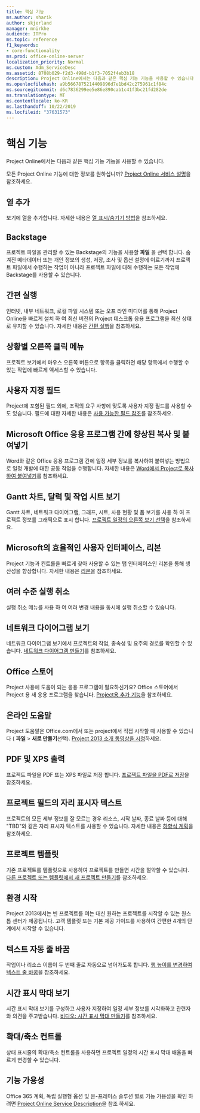 ```yaml
---
title: 핵심 기능
ms.author: sharik
author: skjerland
manager: mnirkhe
audience: ITPro
ms.topic: reference
f1_keywords:
- core-functionality
ms.prod: office-online-server
localization_priority: Normal
ms.custom: Adm_ServiceDesc
ms.assetid: 8708b029-f2d3-498d-b1f3-7052f4eb3b18
description: Project Online에서는 다음과 같은 핵심 기능 기능을 사용할 수 있습니다.
ms.openlocfilehash: a9b5667875214409896d7e1bd42c275961c1f84c
ms.sourcegitcommit: d6c7836299ee5e86e890cab1c41f3bc21fd282de
ms.translationtype: MT
ms.contentlocale: ko-KR
ms.lasthandoff: 10/22/2019
ms.locfileid: "37631573"
---
```

# <a name="core-functionality"></a>핵심 기능

Project Online에서는 다음과 같은 핵심 기능 기능을 사용할 수 있습니다.
  
모든 Project Online 기능에 대한 정보를 원하십니까? [Project Online 서비스 설명](project-online-service-description.md)을 참조하세요.
  
## <a name="add-columns"></a>열 추가

보기에 열을 추가합니다. 자세한 내용은 [열 표시/숨기기 방법](https://go.microsoft.com/fwlink/p/?LinkId=271343)을 참조하세요.
  
## <a name="backstage"></a>Backstage

프로젝트 파일을 관리할 수 있는 Backstage의 기능을 사용할 **파일** 을 선택 합니다. 숨겨진 메타데이터 또는 개인 정보의 생성, 저장, 조사 및 옵션 설정에 이르기까지 프로젝트 파일에서 수행하는 작업이 아니라 프로젝트 파일에 대해 수행하는 모든 작업에 Backstage를 사용할 수 있습니다. 
  
## <a name="click-to-run"></a>간편 실행

인터넷, 내부 네트워크, 로컬 파일 시스템 또는 오프 라인 미디어를 통해 Project Online을 빠르게 설치 하 여 최신 버전의 Project 데스크톱 응용 프로그램을 최신 상태로 유지할 수 있습니다. 자세한 내용은 [간편 실행](https://go.microsoft.com/fwlink/p/?LinkId=271596)을 참조하세요.
  
## <a name="contextual-right-click-menus"></a>상황별 오른쪽 클릭 메뉴

프로젝트 보기에서 마우스 오른쪽 버튼으로 항목을 클릭하면 해당 항목에서 수행할 수 있는 작업에 빠르게 액세스할 수 있습니다.
  
## <a name="custom-fields"></a>사용자 지정 필드

Project에 포함된 필드 외에, 조직의 요구 사항에 맞도록 사용자 지정 필드를 사용할 수도 있습니다. 필드에 대한 자세한 내용은 [사용 가능한 필드 참조](https://support.office.com/en-us/article/Available-fields-reference-615a4563-1cc3-40f4-b66f-1b17e793a460)를 참조하세요.
  
## <a name="enhanced-copy-and-paste-across-microsoft-office-applications"></a>Microsoft Office 응용 프로그램 간에 향상된 복사 및 붙여넣기

Word와 같은 Office 응용 프로그램 간에 일정 세부 정보를 복사하여 붙여넣는 방법으로 일정 개발에 대한 공동 작업을 수행합니다. 자세한 내용은 [Word에서 Project로 복사하여 붙여넣기](https://go.microsoft.com/fwlink/p/?LinkId=271330)를 참조하세요.
  
## <a name="gantt-chart-calendar-and-task-sheet-views"></a>Gantt 차트, 달력 및 작업 시트 보기

Gantt 차트, 네트워크 다이어그램, 그래프, 시트, 사용 현황 및 폼 보기를 사용 하 여 프로젝트 정보를 그래픽으로 표시 합니다. [프로젝트 일정의 오른쪽 보기 선택](https://go.microsoft.com/fwlink/?LinkId=402905)을 참조하세요.
  
## <a name="microsoft-fluent-user-interface-the-ribbon"></a>Microsoft의 효율적인 사용자 인터페이스, 리본

Project 기능과 컨트롤을 빠르게 찾아 사용할 수 있는 탭 인터페이스인 리본을 통해 생산성을 향상합니다. 자세한 내용은 [리본](https://go.microsoft.com/fwlink/p/?LinkId=271325)을 참조하세요.
  
## <a name="multiple-level-undo"></a>여러 수준 실행 취소

실행 취소 메뉴를 사용 하 여 여러 변경 내용을 동시에 실행 취소할 수 있습니다. 
  
## <a name="network-diagram-view"></a>네트워크 다이어그램 보기

네트워크 다이어그램 보기에서 프로젝트의 작업, 종속성 및 요주의 경로를 확인할 수 있습니다. [네트워크 다이어그램 만들기](https://go.microsoft.com/fwlink/p/?LinkId=271338)를 참조하세요.
  
## <a name="office-store"></a>Office 스토어

Project 사용에 도움이 되는 응용 프로그램이 필요하신가요? Office 스토어에서 Project 용 새 응용 프로그램을 찾습니다. [Project용 추가 기능](https://go.microsoft.com/fwlink/?LinkId=273883)을 참조하세요.
  
## <a name="online-help"></a>온라인 도움말

Project 도움말은 Office.com에서 또는 project에서 직접 시작할 때 사용할 수 있습니다 ( **파일** \> **새로 만들기**선택). [Project 2013 소개 동영상을 시청](https://go.microsoft.com/fwlink/p/?LinkId=271325)하세요.
  
## <a name="pdf-and-xps-output"></a>PDF 및 XPS 출력

프로젝트 파일을 PDF 또는 XPS 파일로 저장 합니다. [프로젝트 파일을 PDF로 저장](https://go.microsoft.com/fwlink/p/?LinkId=271350)을 참조하세요.
  
## <a name="placeholder-text-in-project-fields"></a>프로젝트 필드의 자리 표시자 텍스트

프로젝트의 모든 세부 정보를 잘 모르는 경우 리소스, 시작 날짜, 종료 날짜 등에 대해 "TBD"와 같은 자리 표시자 텍스트를 사용할 수 있습니다. 자세한 내용은 [하향식 계획](https://go.microsoft.com/fwlink/p/?LinkId=271333)을 참조하세요.
  
## <a name="project-templates"></a>프로젝트 템플릿

기존 프로젝트를 템플릿으로 사용하여 프로젝트를 만들면 시간을 절약할 수 있습니다. [다른 프로젝트 또는 템플릿에서 새 프로젝트 만들기](https://go.microsoft.com/fwlink/p/?LinkId=271328)를 참조하세요.
  
## <a name="start-experience"></a>환경 시작

Project 2013에서는 빈 프로젝트를 여는 대신 원하는 프로젝트를 시작할 수 있는 원스톱 센터가 제공됩니다. 고객 템플릿 또는 기본 제공 가이드를 사용하여 간편한 4개의 단계에서 시작할 수 있습니다.
  
## <a name="text-wrap"></a>텍스트 자동 줄 바꿈

작업이나 리소스 이름이 두 번째 줄로 자동으로 넘어가도록 합니다. [행 높이를 변경하여 텍스트 줄 바꿈](https://go.microsoft.com/fwlink/p/?LinkId=271344)을 참조하세요.
  
## <a name="timeline-view"></a>시간 표시 막대 보기

시간 표시 막대 보기를 구성하고 사용자 지정하여 일정 세부 정보를 시각화하고 관련자와 의견을 주고받습니다. [비디오: 시간 표시 막대 만들기](https://go.microsoft.com/fwlink/?LinkId=402912)를 참조하세요.
  
## <a name="zoom-controls"></a>확대/축소 컨트롤

상태 표시줄의 확대/축소 컨트롤을 사용하면 프로젝트 일정의 시간 표시 막대 배율을 빠르게 변경할 수 있습니다. 
  
## <a name="feature-availability"></a>기능 가용성

Office 365 계획, 독립 실행형 옵션 및 온-프레미스 솔루션 별로 기능 가용성을 확인 하려면 [Project Online Service Description](project-online-service-description.md)을 참조 하세요.
  

